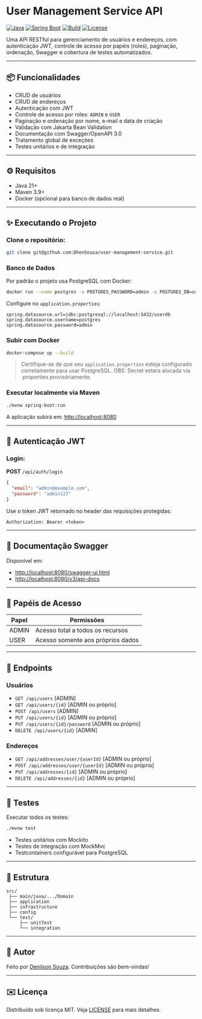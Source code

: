 # User Management Service API

[![Java](https://img.shields.io/badge/Java-21-blue.svg)](https://www.oracle.com/java/)
[![Spring Boot](https://img.shields.io/badge/Spring--Boot-3.x-brightgreen.svg)](https://spring.io/projects/spring-boot)
[![Build](https://img.shields.io/badge/build-passing-brightgreen.svg)](https://github.com/)
[![License](https://img.shields.io/badge/license-MIT-blue.svg)](LICENSE)

Uma API RESTful para gerenciamento de usuários e endereços, com autenticação JWT, controle de acesso por papéis (roles), paginação, ordenação, Swagger e cobertura de testes automatizados.

---

## 📦 Funcionalidades

* CRUD de usuários
* CRUD de endereços
* Autenticação com JWT
* Controle de acesso por roles: `ADMIN` e `USER`
* Paginação e ordenação por nome, e-mail e data de criação
* Validação com Jakarta Bean Validation
* Documentação com Swagger/OpenAPI 3.0
* Tratamento global de exceções
* Testes unitários e de integração

---

## ⚙️ Requisitos

* Java 21+
* Maven 3.9+
* Docker (opcional para banco de dados real)

---

## ✨ Executando o Projeto

### Clone o repositório:

```bash
git clone git@github.com:DhenSouza/user-management-service.git
```

### Banco de Dados

Por padrão o projeto usa PostgreSQL com Docker:

```bash
docker run --name postgres -e POSTGRES_PASSWORD=admin -e POSTGRES_DB=userdb -p 5432:5432 -d postgres
```

Configure no `application.properties`:

```properties
spring.datasource.url=jdbc:postgresql://localhost:5432/userdb
spring.datasource.username=postgres
spring.datasource.password=admin
```

### Subir com Docker

```bash
docker-compose up --build
```

> Certifique-se de que seu `application.properties` esteja configurado corretamente para usar PostgreSQL.
> OBS: Secret estara alocada via .properties provisóriamente.
> 
### Executar localmente via Maven

```bash
./mvnw spring-boot:run
```

A aplicação subirá em: [http://localhost:8080](http://localhost:8080)

---

## 🔐 Autenticação JWT

### Login:

**POST** `/api/auth/login`

```json
{
  "email": "admin@example.com",
  "password": "admin123"
}
```

Use o token JWT retornado no header das requisições protegidas:

```
Authorization: Bearer <token>
```

---

## 🔖 Documentação Swagger

Disponível em:

* [http://localhost:8080/swagger-ui.html](http://localhost:8080/swagger-ui.html)
* [http://localhost:8080/v3/api-docs](http://localhost:8080/v3/api-docs)

---

## 👥 Papéis de Acesso

| Papel | Permissões                        |
| ----- | --------------------------------- |
| ADMIN | Acesso total a todos os recursos  |
| USER  | Acesso somente aos próprios dados |

---

## 🔢 Endpoints

### Usuários

* `GET /api/users` \[ADMIN]
* `GET /api/users/{id}` \[ADMIN ou próprio]
* `POST /api/users` \[ADMIN]
* `PUT /api/users/{id}` \[ADMIN ou próprio]
* `PUT /api/users/{id}/password` \[ADMIN ou próprio]
* `DELETE /api/users/{id}` \[ADMIN]

### Endereços

* `GET /api/addresses/user/{userId}` \[ADMIN ou próprio]
* `POST /api/addresses/user/{userId}` \[ADMIN ou próprio]
* `PUT /api/addresses/{id}` \[ADMIN ou próprio]
* `DELETE /api/addresses/{id}` \[ADMIN ou próprio]

---

## 🔬 Testes

Executar todos os testes:

```bash
./mvnw test
```

* Testes unitários com Mockito
* Testes de integração com MockMvc
* Testcontainers configurável para PostgreSQL

---

## 📂 Estrutura

```
src/
 ├── main/java/.../Domain
 ├── application
 ├── infrastructure
 ├── config
 └── test/
     ├── unitTest
     └── integration
```

---

## 👤 Autor

Feito por [Denilson Souza](https://github.com/DhenSouza). Contribuições são bem-vindas!

---

## ✉️ Licença

Distribuído sob licença MIT. Veja [LICENSE](LICENSE) para mais detalhes.
